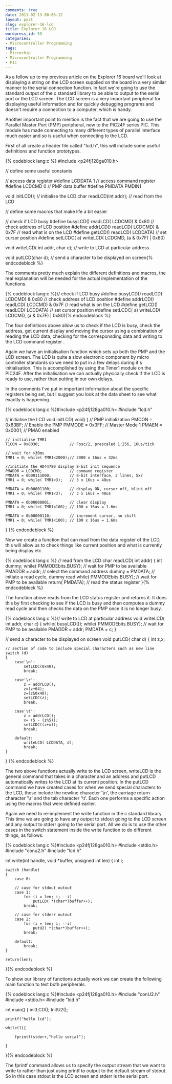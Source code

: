 ```yaml
---
comments: true
date: 2011-02-13 00:06:12
layout: post
slug: explorer-16-lcd
title: Explorer 16 LCD
wordpress_id: 55
categories:
- Microcontroller Programming
tags:
- Microchip
- Microcontroller Programming
- PIC
---
```


As a follow up to my previous article on the Explorer 16 board we'll look at displaying a string on the LCD screen supplied on the board in a very similar manner to the serial connection function. In fact we're going to use the standard output of the c standard library to be able to output to the serial port or the LCD screen. The LCD screen is a very important peripheral for displaying useful  information and for quickly debugging programs and doesn't require a  connection to a computer, which is handy.

<!-- more -->

Another important point to mention is the fact that we are going to use the Parallel Master Port (PMP) peripheral, new to the PIC24F series PIC. This module has made connecting to many different types of parallel interface much easier and so is useful when connecting to the  LCD.

First of all create a header file called "lcd.h", this will include some useful definitions and function prototypes.

{% codeblock lang:c %}
#include <p24fj128ga010.h>

// define some useful constants

// access data register
#define LCDDATA 1
// access command register
#define LCDCMD  0
// PMP data buffer
#define PMDATA  PMDIN1

void initLCD();         // initialise the LCD
char readLCD(int addr); // read from the LCD

// define some macros that make life a bit easier

// check if LCD busy
#define busyLCD() readLCD( LCDCMD) & 0x80
// check address of LCD position
#define addrLCD() readLCD( LCDCMD) & 0x7F
// read what is on the LCD
#define getLCD()  readLCD( LCDDATA)
// set cursor position
#define setLCDC( a) writeLCD( LCDCMD, (a & 0x7F) | 0x80)

void writeLCD( int addr, char c);    // write to LCD at particular address

void putLCD(char d);    // send a character to be displayed on screen{% endcodeblock %}

The comments pretty much explain the different definitions and macros, the real explanation will be needed for the actual implementation of the functions.

{% codeblock lang:c %}// check if LCD busy
#define busyLCD() readLCD( LCDCMD) & 0x80
// check address of LCD position
#define addrLCD() readLCD( LCDCMD) & 0x7F
// read what is on the LCD
#define getLCD()  readLCD( LCDDATA)
// set cursor position
#define setLCDC( a) writeLCD( LCDCMD, (a & 0x7F) | 0x80){% endcodeblock %}

The four definitions above allow us to check if the LCD is busy,  check the address, get current display and moving the cursor using a  combination of reading the LCD data, checking for the corresponsding  data and writing to the LCD command register .

Again we have an initialisation function which sets up both the PMP and the LCD screen. The LCD is quite a slow electronic component by micro controller standards so we need to put in a few delays during it's initialisation. This is accomplished by using the Timer1 module on the PIC24F. After the initialisation we can actually physically check if the LCD is ready to use, rather than putting in our own delays.

In the comments I've put in important information about the specific registers being set, but I suggest you look at the data sheet to see what exactly is happening.

{% codeblock lang:c %}#include <p24fj128ga010.h>
#include "lcd.h"

// initialise the LCD
void initLCD( void)
{
	// PMP initialization
	PMCON = 0x83BF;             // Enable the PMP
	PMMODE = 0x3FF;             // Master Mode 1
	PMAEN = 0x0001;             // PMA0 enabled

	// initialise TMR1
	T1CON = 0x8030;             // Fosc/2, prescaled 1:256, 16us/tick

	// wait for >30ms
	TMR1 = 0; while( TMR1<2000);// 2000 x 16us = 32ms

	//initiate the HD44780 display 8-bit init sequence
	PMADDR = LCDCMD;            // command register
	PMDATA = 0b00111000;        // 8-bit interface, 2 lines, 5x7
	TMR1 = 0; while( TMR1<3);   // 3 x 16us = 48us

	PMDATA = 0b00001100;        // display ON, cursor off, blink off
	TMR1 = 0; while( TMR1<3);   // 3 x 16us = 48us

	PMDATA = 0b00000001;        // clear display
	TMR1 = 0; while( TMR1<100); // 100 x 16us = 1.6ms

	PMDATA = 0b00000110;        // increment cursor, no shift
	TMR1 = 0; while( TMR1<100); // 100 x 16us = 1.6ms
}
{% endcodeblock %}

Now we create a function that can read from the data register of the LCD, this will allow us to check things like current position and what is currently being display etc.

{% codeblock lang:c %}
// read from the LCD
char readLCD( int addr)
{
	int dummy;
	while( PMMODEbits.BUSY);    // wait for PMP to be available
	PMADDR = addr;              // select the command address
	dummy = PMDATA;             // initiate a read cycle, dummy read
	while( PMMODEbits.BUSY);    // wait for PMP to be available
	return( PMDATA);            // read the status register
}{% endcodeblock %}

The function above reads from the LCD status register and returns it. It does this by first checking to see if the LCD is busy and then computes a dummy read cycle and then checks the data on the PMP once it is no longer busy.

{% codeblock lang:c %}// write to LCD at particular address
void writeLCD( int addr, char c)
{
	while( busyLCD());
	while( PMMODEbits.BUSY);    // wait for PMP to be available
	PMADDR = addr;
	PMDATA = c;
}

// send a character to be displayed on screen
void putLCD( char d)
{
	int z,x;

	// section of code to include special characters such as new line
	switch (d)
	{
		case'\n':
			setLCDC(0x40);
			break;

		case'\r':
			z = addrLCD();
			z=(z+64);
			z=(z&0x40);
			setLCDC(z);
			break;

		case'\t':
			z = addrLCD();
			x= (5 - (z%5));
			setLCDC((z+x));
			break;

		default:
			writeLCD( LCDDATA, d);
			break;
	}
}
{% endcodeblock %}

The two above functions actually write to the LCD screen, writeLCD is the general command that takes in a character and an address and putLCD automatically writes to the LCD at its current position. In the putLCD command we have created cases for when we send special characters to the LCD, these include the newline character '\n', the carriage return character '\r' and the tab character '\t'. Each one performs a specific action using the macros that were defined earlier.

Again we need to re-implement the write function in the c standard library. This time we are going to have any output to stdout going to the LCD screen and any output to stderr going to the serial port. All we do is to use the other cases in the switch statement inside the write function to do different things, as follows:

{% codeblock lang:c %}#include <p24fj128ga010.h>
#include <stdio.h>
#include "conu2.h"
#include "lcd.h"

int write(int handle, void *buffer, unsigned int len)
{
	int i;

	switch (handle)
	{
		case 0:

		// case for stdout outout
		case 1:
			for (i = len; i; --i)
				putLCD( *(char*)buffer++);
			break;

		// case for stderr outout
		case 2:
			for (i = len; i; --i)
				putU2( *(char*)buffer++);
			break;

		default:
			break;
	}

	return(len);
}{% endcodeblock %}

To show our library of functions actually work we can create the following main function to test both peripherals.

{% codeblock lang:c %}#include <p24fj128ga010.h>
#include "conU2.h"
#include <stdio.h>
#include "lcd.h"

int main()
{
	initLCD();
	InitU2();

	printf("hello lcd");

	while(1){

		fprintf(stderr,"hello serial");

	}
}{% endcodeblock %}

The fprintf command allows us to specify the output stream that we want to write to rather than just using printf to output to the default stream of stdout. So in this case stdout is the LCD screen and stderr is the serial port.
